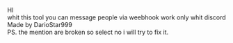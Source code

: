 HI
<br>
whit this tool you can message people via weebhook work only whit discord
<br>
Made by DarioStar999
<br>
PS. the mention are broken so select no i will try to fix it.
